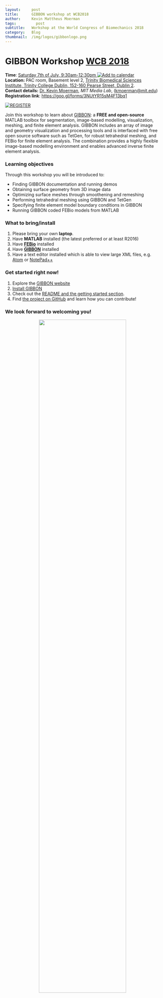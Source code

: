 ```yaml
---
layout:     post
title:      GIBBON workshop at WCB2018
author:     Kevin Mattheus Moerman
tags: 		  post
subtitle:  	Workshop at the World Congress of Biomechanics 2018
category:   Blog
thumbnail:  /img/logos/gibbonlogo.png
---
```


# GIBBON Workshop [WCB 2018](http://wcb2018.com/)
**Time**: [Saturday 7th of July, 9:30am-12:30pm ![Add to calendar](https://www.google.com/calendar/images/ext/gc_button1_en-GB.gif)](https://calendar.google.com/event?action=TEMPLATE&amp;tmeid=NTJsN2o2djk2anFuamRmNjRxN3BxNm1tM3QgMTdpMDhjNGMzbjJtOXAxMDVlcms4NXZuOTRAZw&amp;tmsrc=17i08c4c3n2m9p105erk85vn94%40group.calendar.google.com)   
**Location:** PAC room, Basement level 2, [Trinity Biomedical Sciences Institute, Trinity College Dublin, 152-160 Pearse Street, Dublin 2](https://www.google.com/maps/place/Trinity+Biomedical+Sciences+Institute/@53.3436554,-6.2498093,17z/data=!3m1!4b1!4m5!3m4!1s0x48670e9183082d31:0x9d8406292b807797!8m2!3d53.3436522!4d-6.2476153).    
**Contact details:** [Dr. Kevin Moerman](https://kevinmoerman.org/), _MIT Media Lab_, ([kmoerman@mit.edu](mailto:kmoerman@mit.edu))    
**Registration link**: https://goo.gl/forms/3NUtYR15sM4F13bq1

[![REGISTER](https://img.shields.io/badge/REGISTER-HERE-blue.svg)](https://goo.gl/forms/3NUtYR15sM4F13bq1)

Join this workshop to learn about [GIBBON](https://www.gibboncode.org): a **FREE and open-source** MATLAB toolbox for segmentation, image-based modelling, visualization, meshing, and finite element analysis. GIBBON includes an array of image and geometry visualization and processing tools and is interfaced with free open source software such as TetGen, for robust tetrahedral meshing, and FEBio for finite element analysis. The combination provides a highly flexible image-based modelling environment and enables advanced inverse finite element analysis.

### Learning objectives
Through this workshop you will be introduced to:
* Finding GIBBON documentation and running demos
* Obtaining surface geometry from 3D image data
* Optimizing surface meshes through smoothening and remeshing
* Performing tetrahedral meshing using GIBBON and TetGen
* Specifying finite element model boundary conditions in GIBBON
* Running GIBBON coded FEBio models from MATLAB

### What to bring/install
1) Please bring your own **laptop**.    
2) Have **MATLAB** installed (the latest preferred or at least R2016)    
3) Have [**FEBio**](https://febio.org/) installed    
4) Have [**GIBBON**](https://www.gibboncode.org/Installation/) installed    
5) Have a text editor installed which is able to view large XML files, e.g. [Atom](https://atom.io/) or [NotePad++](https://notepad-plus-plus.org/)    

### Get started right now!
1. Explore the [GIBBON website](https://www.gibboncode.org/)
2. [Install GIBBON](https://www.gibboncode.org/Installation/)
3. Check out the [README and the getting started section](https://github.com/gibbonCode/GIBBON/blob/master/README.md#Start).
4. Find [the project on GitHub](https://github.com/gibbonCode/GIBBON) and learn how you can contribute!

### We look forward to welcoming you!

<div>
<center>
 <img src="https://www.gibboncode.org/html/GIBBON_overview.jpg" alt="" style="width:75%;">
 </center>
</div>

### Register

<div>
<iframe src="https://docs.google.com/forms/d/e/1FAIpQLSfHqCvm_ZHRWXVpvipKJs2ZSwBHweVjxTaBJ3LtzCFVsm-Yag/viewform?embedded=true" width="100%" height="1200px" frameborder="0" marginheight="0" marginwidth="0">Loading...</iframe>
</div>
